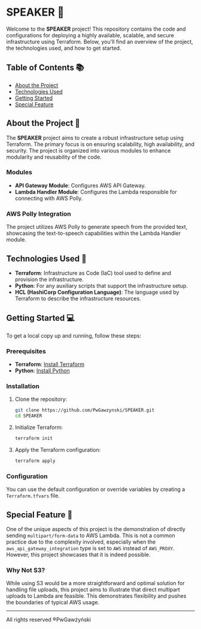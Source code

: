 

# SPEAKER 🎤

Welcome to the **SPEAKER** project! This repository contains the code and configurations for deploying a highly available, scalable, and secure infrastructure using Terraform. Below, you'll find an overview of the project, the technologies used, and how to get started.

## Table of Contents 📚
- [About the Project](#about-the-project)
- [Technologies Used](#technologies-used)
- [Getting Started](#getting-started)
- [Special Feature](#special-feature)

## About the Project 📝
The **SPEAKER** project aims to create a robust infrastructure setup using Terraform. The primary focus is on ensuring scalability, high availability, and security. The project is organized into various modules to enhance modularity and reusability of the code.

### Modules
- **API Gateway Module**: Configures AWS API Gateway.
- **Lambda Handler Module**: Configures the Lambda responsible for connecting with AWS Polly.

### AWS Polly Integration
The project utilizes AWS Polly to generate speech from the provided text, showcasing the text-to-speech capabilities within the Lambda Handler module.

## Technologies Used 🚀
- **Terraform**: Infrastructure as Code (IaC) tool used to define and provision the infrastructure.
- **Python**: For any auxiliary scripts that support the infrastructure setup.
- **HCL (HashiCorp Configuration Language)**: The language used by Terraform to describe the infrastructure resources.

## Getting Started 💻
To get a local copy up and running, follow these steps:

### Prerequisites
- **Terraform**: [Install Terraform](https://www.terraform.io/downloads.html)
- **Python**: [Install Python](https://www.python.org/downloads/)

### Installation
1. Clone the repository:
    ```sh
    git clone https://github.com/PwGawzynski/SPEAKER.git
    cd SPEAKER
    ```
2. Initialize Terraform:
    ```sh
    terraform init
    ```
3. Apply the Terraform configuration:
    ```sh
    terraform apply
    ```

### Configuration
You can use the default configuration or override variables by creating a `Terraform.tfvars` file.

## Special Feature 🌟
One of the unique aspects of this project is the demonstration of directly sending `multipart/form-data` to AWS Lambda. This is not a common practice due to the complexity involved, especially when the `aws_api_gateway_integration` type is set to `AWS` instead of `AWS_PROXY`. However, this project showcases that it is indeed possible.

### Why Not S3?
While using S3 would be a more straightforward and optimal solution for handling file uploads, this project aims to illustrate that direct multipart uploads to Lambda are feasible. This demonstrates flexibility and pushes the boundaries of typical AWS usage.

---

All rights reserved ®PwGawżyński
